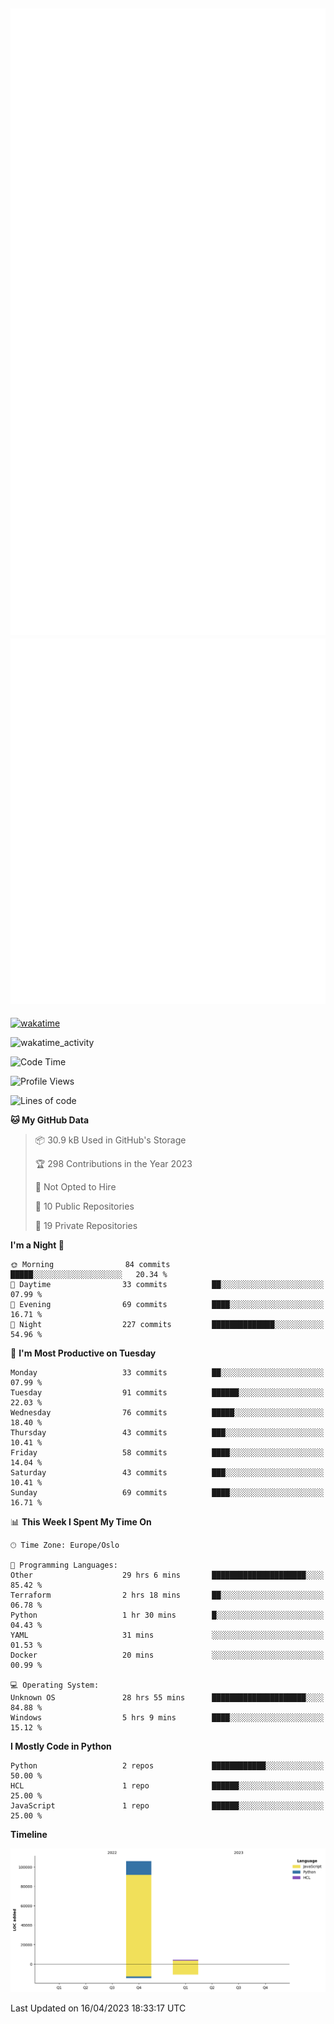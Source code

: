 ![Metrics](/metrics.svg)![Additional metrics](metrics.additional.svg)
----------------------------------------------------------------------------------------------------------------------------------------------------

[![wakatime](https://wakatime.com/badge/user/139c3dc8-b99d-475a-b6b4-e7663d03add8.svg)](https://wakatime.com/@139c3dc8-b99d-475a-b6b4-e7663d03add8)

![wakatime_activity](https://wakatime.com/share/@merca/d0fb6363-0f77-40ae-9525-9b9347ed2e36.svg)

<!--START_SECTION:waka-->
![Code Time](http://img.shields.io/badge/Code%20Time-6%2C519%20hrs%2037%20mins-blue)

![Profile Views](http://img.shields.io/badge/Profile%20Views-1-blue)

![Lines of code](https://img.shields.io/badge/From%20Hello%20World%20I%27ve%20Written-110.4%20thousand%20lines%20of%20code-blue)

**🐱 My GitHub Data** 

> 📦 30.9 kB Used in GitHub's Storage 
 > 
> 🏆 298 Contributions in the Year 2023
 > 
> 🚫 Not Opted to Hire
 > 
> 📜 10 Public Repositories 
 > 
> 🔑 19 Private Repositories 
 > 
**I'm a Night 🦉** 

```text
🌞 Morning                84 commits          █████░░░░░░░░░░░░░░░░░░░░   20.34 % 
🌆 Daytime                33 commits          ██░░░░░░░░░░░░░░░░░░░░░░░   07.99 % 
🌃 Evening                69 commits          ████░░░░░░░░░░░░░░░░░░░░░   16.71 % 
🌙 Night                  227 commits         ██████████████░░░░░░░░░░░   54.96 % 
```
📅 **I'm Most Productive on Tuesday** 

```text
Monday                   33 commits          ██░░░░░░░░░░░░░░░░░░░░░░░   07.99 % 
Tuesday                  91 commits          ██████░░░░░░░░░░░░░░░░░░░   22.03 % 
Wednesday                76 commits          █████░░░░░░░░░░░░░░░░░░░░   18.40 % 
Thursday                 43 commits          ███░░░░░░░░░░░░░░░░░░░░░░   10.41 % 
Friday                   58 commits          ████░░░░░░░░░░░░░░░░░░░░░   14.04 % 
Saturday                 43 commits          ███░░░░░░░░░░░░░░░░░░░░░░   10.41 % 
Sunday                   69 commits          ████░░░░░░░░░░░░░░░░░░░░░   16.71 % 
```


📊 **This Week I Spent My Time On** 

```text
🕑︎ Time Zone: Europe/Oslo

💬 Programming Languages: 
Other                    29 hrs 6 mins       █████████████████████░░░░   85.42 % 
Terraform                2 hrs 18 mins       ██░░░░░░░░░░░░░░░░░░░░░░░   06.78 % 
Python                   1 hr 30 mins        █░░░░░░░░░░░░░░░░░░░░░░░░   04.43 % 
YAML                     31 mins             ░░░░░░░░░░░░░░░░░░░░░░░░░   01.53 % 
Docker                   20 mins             ░░░░░░░░░░░░░░░░░░░░░░░░░   00.99 % 

💻 Operating System: 
Unknown OS               28 hrs 55 mins      █████████████████████░░░░   84.88 % 
Windows                  5 hrs 9 mins        ████░░░░░░░░░░░░░░░░░░░░░   15.12 % 
```

**I Mostly Code in Python** 

```text
Python                   2 repos             ████████████░░░░░░░░░░░░░   50.00 % 
HCL                      1 repo              ██████░░░░░░░░░░░░░░░░░░░   25.00 % 
JavaScript               1 repo              ██████░░░░░░░░░░░░░░░░░░░   25.00 % 
```



**Timeline**

![Lines of Code chart](https://raw.githubusercontent.com/merca/merca/current/assets/bar_graph.png)


 Last Updated on 16/04/2023 18:33:17 UTC
<!--END_SECTION:waka-->
